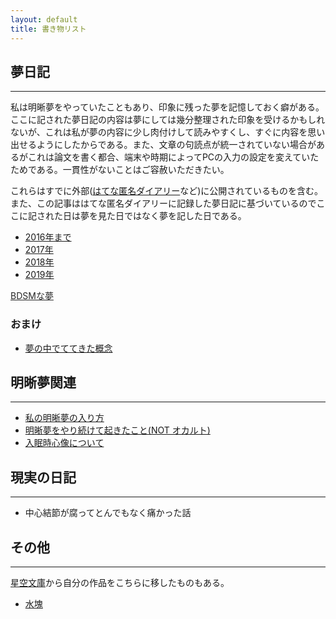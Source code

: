 ```yaml
---
layout: default
title: 書き物リスト
---
```


## 夢日記
---

 私は明晰夢をやっていたこともあり、印象に残った夢を記憶しておく癖がある。ここに記された夢日記の内容は夢にしては幾分整理された印象を受けるかもしれないが、これは私が夢の内容に少し肉付けして読みやすくし、すぐに内容を思い出せるようにしたからである。また、文章の句読点が統一されていない場合があるがこれは論文を書く都合、端末や時期によってPCの入力の設定を変えていたためである。一貫性がないことはご容赦いただきたい。


 これらはすでに外部([はてな匿名ダイアリー](https://anond.hatelabo.jp/)など)に公開されているものを含む。また、この記事ははてな匿名ダイアリーに記録した夢日記に基づいているのでここに記された日は夢を見た日ではなく夢を記した日である。


- [2016年まで](/2019/01/25/dream_until_2016.html)
- [2017年](/2019/01/25/dream_2017.html)
- [2018年](/2019/01/25/dream_2018.html)
- [2019年](/2019/01/25/dream_2019.html)

<a href="/2019/01/29/dream_bdsm.html" style="color:#272727;"> BDSMな夢 </a>

### おまけ
- [夢の中でててきた概念](/2019/01/25/concept_in_dream.html)

## 明晰夢関連
---
- [私の明晰夢の入り方](/2019/01/29/lucid_dreaming_1.html)
- [明晰夢をやり続けて起きたこと(NOT オカルト)](/2019/01/29/lucid_dreaming_2.html)
- [入眠時心像について](/2019/01/29/hypnagogic_imagery.html)

## 現実の日記
---
- 中心結節が腐ってとんでもなく痛かった話

## その他
---
[星空文庫](http://slib.net)から自分の作品をこちらに移したものもある。
- [水塊](/2019/01/25/water_mass.html)
